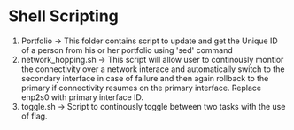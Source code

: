 # Shell Scripting
1. Portfolio -> This folder contains script to update and get the Unique ID of a person from his or her portfolio using 'sed' command <br>
2. network_hopping.sh  -> This script will allow user to continously montior the connectivity over a network interace and automatically switch to the secondary interface in case of failure and then again rollback to the primary if connectivity resumes on the primary interface. Replace enp2s0 with primary interface ID.
3. toggle.sh -> Script to continously toggle between two tasks with the use of flag.
